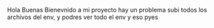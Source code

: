 Hola Buenas Bienevnido a mi proyecto
hay un problema
subi todos los archivos del env, y podres ver todo el env y eso pyes
